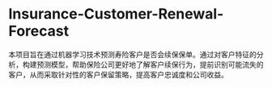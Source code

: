 # Insurance-Customer-Renewal-Forecast
本项目旨在通过机器学习技术预测寿险客户是否会续保保单。通过对客户特征的分析，构建预测模型，帮助保险公司更好地了解客户续保行为，提前识别可能流失的客户，从而采取针对性的客户保留策略，提高客户忠诚度和公司收益。
